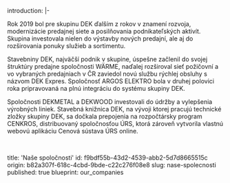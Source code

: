 introduction: |-
  <p>Rok 2019 bol pre skupinu DEK ďalším z rokov v znamení rozvoja, modernizácie predajnej siete a posilňovania podnikateľských aktivít. Skupina investovala nielen do výstavby nových predajní, ale aj do rozširovania ponuky služieb a sortimentu.
  </p>
  <p>Stavebniny DEK, najväčší podnik v skupine, úspešne začlenil do svojej štruktúry predajne spoločnosti WÄRME, naďalej rozširoval sieť požičovní a vo vybraných predajniach v ČR zaviedol novú službu rýchlej obsluhy s názvom DEK Expres. Spoločnosť ARGOS ELEKTRO bola v druhej polovici roka pripravovaná na plnú integráciu do systému skupiny DEK.
  </p>
  <p>Spoločnosti DEKMETAL a DEKWOOD investovali do údržby a vylepšenia výrobných liniek. Stavebná knižnica DEK, na vývoji ktorej pracujú technické zložky skupiny DEK, sa dočkala prepojenia na rozpočtársky program CENKROS, distribuovaný spoločnosťou ÚRS, ktorá zároveň vytvorila vlastnú webovú aplikáciu Cenová sústava ÚRS online.
  </p>
  <p><br>
  </p>
title: 'Naše spoločnosti'
id: f9bdf55b-43d2-4539-abb2-5d7d8665515c
origin: b82a307f-618c-4cbd-9bde-c22c276f08e8
slug: nase-spolecnosti
published: true
blueprint: our_companies
